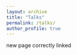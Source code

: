 ```yaml
---
layout: archive
title: "Talks"
permalink: /talks/
author_profile: true
---
```


new page correctly linked